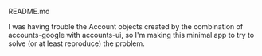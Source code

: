 README.md

I was having trouble the Account objects created by the combination of
accounts-google with accounts-ui, so I'm making this minimal app to try to
solve (or at least reproduce) the problem.


